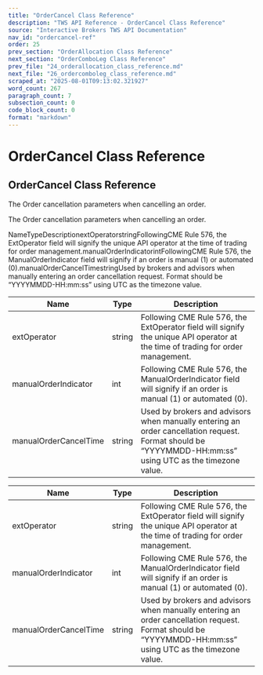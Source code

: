 ```yaml
---
title: "OrderCancel Class Reference"
description: "TWS API Reference - OrderCancel Class Reference"
source: "Interactive Brokers TWS API Documentation"
nav_id: "ordercancel-ref"
order: 25
prev_section: "OrderAllocation Class Reference"
next_section: "OrderComboLeg Class Reference"
prev_file: "24_orderallocation_class_reference.md"
next_file: "26_ordercomboleg_class_reference.md"
scraped_at: "2025-08-01T09:13:02.321927"
word_count: 267
paragraph_count: 7
subsection_count: 0
code_block_count: 0
format: "markdown"
---
```


# OrderCancel Class Reference

## OrderCancel Class Reference

The Order cancellation parameters when cancelling an order.

The Order cancellation parameters when cancelling an order.

NameTypeDescriptionextOperatorstringFollowingCME Rule 576, the ExtOperator field will signify the unique API operator at the time of trading for order management.manualOrderIndicatorintFollowingCME Rule 576, the ManualOrderIndicator field will signify if an order is manual (1) or automated (0).manualOrderCancelTimestringUsed by brokers and advisors when manually entering an order cancellation request. Format should be “YYYYMMDD-HH:mm:ss” using UTC as the timezone value.

| Name | Type | Description |
| --- | --- | --- |
| extOperator | string | Following CME Rule 576, the ExtOperator field will signify the unique API operator at the time of trading for order management. |
| manualOrderIndicator | int | Following CME Rule 576, the ManualOrderIndicator field will signify if an order is manual (1) or automated (0). |
| manualOrderCancelTime | string | Used by brokers and advisors when manually entering an order cancellation request. Format should be “YYYYMMDD-HH:mm:ss” using UTC as the timezone value. |

| Name | Type | Description |
| --- | --- | --- |
| extOperator | string | Following CME Rule 576, the ExtOperator field will signify the unique API operator at the time of trading for order management. |
| manualOrderIndicator | int | Following CME Rule 576, the ManualOrderIndicator field will signify if an order is manual (1) or automated (0). |
| manualOrderCancelTime | string | Used by brokers and advisors when manually entering an order cancellation request. Format should be “YYYYMMDD-HH:mm:ss” using UTC as the timezone value. |